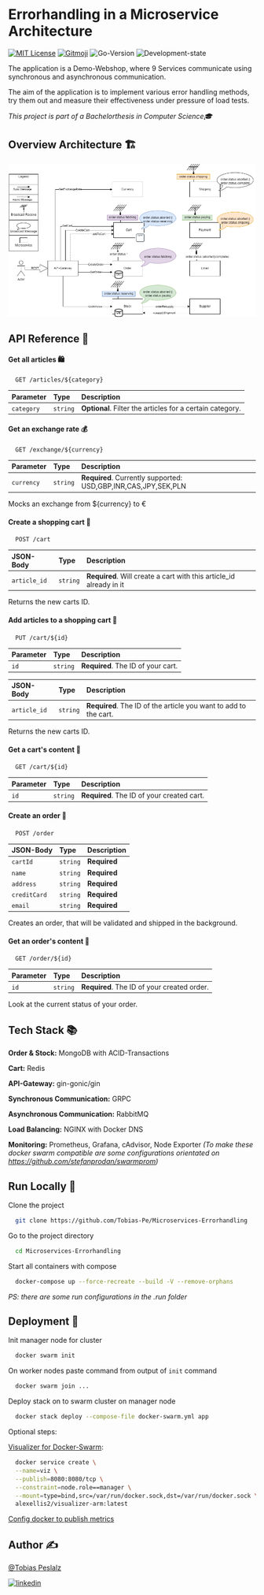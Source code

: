 # Errorhandling in a Microservice Architecture

[![MIT License](https://img.shields.io/github/license/Tobias-Pe/Microservices-Errorhandling)](https://github.com/Tobias-Pe/Microservices-Errorhandling/blob/main/LICENSE)
[![Gitmoji](https://img.shields.io/badge/gitmoji-%20😜%20😍-FFDD67.svg)](https://gitmoji.dev)
![Go-Version](https://img.shields.io/github/go-mod/go-version/Tobias-Pe/Microservices-Errorhandling)
![Development-state](https://img.shields.io/badge/state-under%20development-orange)

The application is a Demo-Webshop, where 9 Services communicate using synchronous and asynchronous communication.

The aim of the application is to implement various error handling methods, try them out and measure their effectiveness
under pressure of load tests.

_This project is part of a Bachelorthesis in Computer Science🎓_

## Overview Architecture 🏗️

![Architecture](assets/ServicesMessages.png)

## API Reference 👀

#### Get all articles 🛍️

```http
  GET /articles/${category}
```

| Parameter  | Type     | Description                                               |
|:-----------|:---------|:----------------------------------------------------------|
| `category` | `string` | **Optional**. Filter the articles for a certain category. |

#### Get an exchange rate 💰

```http
  GET /exchange/${currency}
```

| Parameter  | Type     | Description                                                    |
|:-----------|:---------|:---------------------------------------------------------------|
| `currency` | `string` | **Required**. Currently supported: USD,GBP,INR,CAS,JPY,SEK,PLN |

Mocks an exchange from ${currency} to €

#### Create a shopping cart 🛒

```http
  POST /cart
```

| JSON-Body    | Type     | Description                                                         |
|:-------------|:---------|:--------------------------------------------------------------------|
| `article_id` | `string` | **Required**. Will create a cart with this article_id already in it |

Returns the new carts ID.

#### Add articles to a shopping cart 🛒

```http
  PUT /cart/${id}
```

| Parameter | Type     | Description                        |
|:----------|:---------|:-----------------------------------|
| `id`      | `string` | **Required**. The ID of your cart. |

| JSON-Body    | Type     | Description                                                      |
|:-------------|:---------|:-----------------------------------------------------------------|
| `article_id` | `string` | **Required**. The ID of the article you want to add to the cart. |

Returns the new carts ID.

#### Get a cart's content 🛒

```http
  GET /cart/${id}
```

| Parameter | Type     | Description                                |
|:----------|:---------|:-------------------------------------------|
| `id`      | `string` | **Required**. The ID of your created cart. |

#### Create an order 🧾

```http
  POST /order
```

| JSON-Body    | Type     | Description  |
|:-------------|:---------|:-------------|
| `cartId`     | `string` | **Required** |
| `name`       | `string` | **Required** |
| `address`    | `string` | **Required** |
| `creditCard` | `string` | **Required** |
| `email`      | `string` | **Required** |

Creates an order, that will be validated and shipped in the background.

#### Get an order's content 🧾

```http
  GET /order/${id}
```

| Parameter | Type     | Description                                 |
|:----------|:---------|:--------------------------------------------|
| `id`      | `string` | **Required**. The ID of your created order. |

Look at the current status of your order.

## Tech Stack 📚

**Order & Stock:** MongoDB with ACID-Transactions

**Cart:** Redis

**API-Gateway:** gin-gonic/gin

**Synchronous Communication:** GRPC

**Asynchronous Communication:** RabbitMQ

**Load Balancing:** NGINX with Docker DNS

**Monitoring:** Prometheus, Grafana, cAdvisor, Node Exporter _(To make these docker swarm compatible are some configurations orientated on https://github.com/stefanprodan/swarmprom)_

## Run Locally 🏃

Clone the project

```bash
  git clone https://github.com/Tobias-Pe/Microservices-Errorhandling
```

Go to the project directory

```bash
  cd Microservices-Errorhandling
```

Start all containers with compose

```bash
  docker-compose up --force-recreate --build -V --remove-orphans
```

_PS: there are some run configurations in the .run folder_

## Deployment 🚀

Init manager node for cluster
```bash
  docker swarm init
```

On worker nodes paste command from output of ``init`` command 
```bash
  docker swarm join ...
```

Deploy stack on to swarm cluster on manager node
```bash
  docker stack deploy --compose-file docker-swarm.yml app
```

Optional steps:

[Visualizer for Docker-Swarm](https://github.com/dockersamples/docker-swarm-visualizer):
```bash
  docker service create \
  --name=viz \
  --publish=8080:8080/tcp \
  --constraint=node.role==manager \
  --mount=type=bind,src=/var/run/docker.sock,dst=/var/run/docker.sock \
  alexellis2/visualizer-arm:latest
```

[Config docker to publish metrics](https://docs.docker.com/config/daemon/prometheus/#configure-docker)

## Author ✍️

[@Tobias Peslalz](https://github.com/Tobias-Pe)

[![linkedin](https://img.shields.io/badge/LinkedIn-0077B5?style=flat&logo=linkedin&logoColor=white)](https://www.linkedin.com/in/tobias-peslalz)
